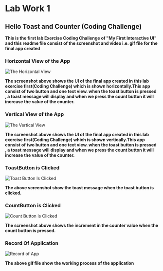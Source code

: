 # Lab Work 1
## Hello Toast and Counter (Coding Challenge)

**This is the first lab Exercise Coding Challenge of "My First Interactive UI" and this readme file consist of the screenshot and
video i.e. gif file for the final app created**

### Horizontal View of the App
![The Horizontal View](ScreenshotAndRecord/horizontal_view.png)

**The screenshot above shows the UI of the final app created in this lab exercise first(Coding Challenge) which is shown horizontally.This app consist of two button and one text view.
when the toast button is pressed , a toast message will display and when we press the count button it will increase the value of the counter.**


### Vertical View of the App
![The Vertical View](ScreenshotAndRecord/vertical_view.png)

**The screenshot above shows the UI of the final app created in this lab exercise first(Coding Challenge) which is shown vertically.This app consist of two button and one text view.
when the toast button is pressed , a toast message will display and when we press the count button it will increase the value of the counter.**


### ToastButton is Clicked
![Toast Button Is Clicked](ScreenshotAndRecord/ToastIsClicked.png)

**The above screenshot show the toast message when the toast button is clicked.**


### CountButton is Clicked
![Count Button Is Clicked](ScreenshotAndRecord/CountButtonClicked.png)

**The screenshot above shows the increment in the counter value when the count button is pressed.**

### Record Of Application
![Record of App](ScreenshotAndRecord/Record.gif)

**The above gif file show the working process of the application**